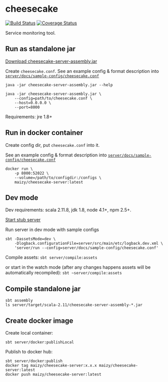 # cheesecake

[![Build Status](https://travis-ci.org/maizy/cheesecake.svg?branch=master)](https://travis-ci.org/maizy/cheesecake)
[![Coverage Status](https://coveralls.io/repos/github/maizy/cheesecake/badge.svg?branch=master)](https://coveralls.io/github/maizy/cheesecake?branch=master)

Service monitoring tool.


## Run as standalone jar

[Download cheesecake-server-assembly.jar](#TODO)

Create `cheesecake.conf`. See an example config & format description into
[`server/docs/sample-config/cheesecake.conf`](server/docs/sample-config/cheesecake.conf)

```
java -jar cheesecake-server-assembly.jar --help

java -jar cheesecake-server-assembly.jar \
    --config=path/to/cheesecake.conf \
    --host=0.0.0.0 \
    --port=8000
```

Requirements: jre 1.8+


## Run in docker container

Create config dir, put `cheesecake.conf` into it.

See an example config & format description into
[`server/docs/sample-config/cheesecake.conf`](server/docs/sample-config/cheesecake.conf)

```
docker run \
    -p 8000:52022 \
    --volume=/path/to/configdir:/configs \
    maizy/cheesecake-server:latest
```


## Dev mode

Dev requirements: scala 2.11.8, jdk 1.8, node 4.1+, npm 2.5+.

[Start stub server](server/etc/stub-server/README.md)

Run server in dev mode with sample configs
```
sbt -DassetsMode=dev \
    -Dlogback.configurationFile=server/src/main/etc/logback.dev.xml \
    'server/run --config=server/docs/sample-config/cheesecake.conf'
```

Compile assets:
`sbt server/compile:assets`

or start in the watch mode (after any changes happens assets will be automatically recompiled):
`sbt ~server/compile:assets`

## Compile standalone jar

```
sbt assembly
ls server/target/scala-2.11/cheesecake-server-assembly-*.jar
```


## Create docker image

Create local container:

`sbt server/docker:publishLocal`

Publish to docker hub:

```
sbt server/docker:publish
docker tag maizy/cheesecake-server:x.x.x maizy/cheesecake-server:latest
docker push maizy/cheesecake-server:latest
```
